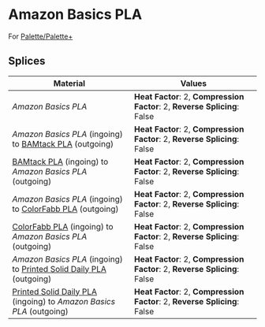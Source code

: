 # Amazon Basics PLA

For [Palette/Palette+](palette.md)

## Splices

Material | Values
-------- | ------
_Amazon Basics PLA_ | **Heat Factor**: 2, **Compression Factor**: 2, **Reverse Splicing**: False
_Amazon Basics PLA_ (ingoing) to [BAMtack PLA](bamtack_pla.md) (outgoing) | **Heat Factor**: 2, **Compression Factor**: 2, **Reverse Splicing**: False
[BAMtack PLA](bamtack_pla.md) (ingoing) to _Amazon Basics PLA_ (outgoing) | **Heat Factor**: 2, **Compression Factor**: 2, **Reverse Splicing**: False
_Amazon Basics PLA_ (ingoing) to [ColorFabb PLA](colorfabb_pla.md) (outgoing) | **Heat Factor**: 2, **Compression Factor**: 2, **Reverse Splicing**: False
[ColorFabb PLA](colorfabb_pla.md) (ingoing) to _Amazon Basics PLA_ (outgoing) | **Heat Factor**: 2, **Compression Factor**: 2, **Reverse Splicing**: False
_Amazon Basics PLA_ (ingoing) to [Printed Solid Daily PLA](printed_solid_daily_pla.md) (outgoing) | **Heat Factor**: 2, **Compression Factor**: 2, **Reverse Splicing**: False
[Printed Solid Daily PLA](printed_solid_daily_pla.md) (ingoing) to _Amazon Basics PLA_ (outgoing) | **Heat Factor**: 2, **Compression Factor**: 2, **Reverse Splicing**: False

